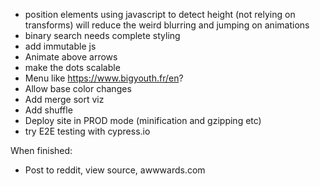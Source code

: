 - position elements using javascript to detect height (not relying on transforms)
  will reduce the weird blurring and jumping on animations
- binary search needs complete styling
- add immutable js
- Animate above arrows
- make the dots scalable
- Menu like https://www.bigyouth.fr/en?
- Allow base color changes
- Add merge sort viz
- Add shuffle
- Deploy site in PROD mode (minification and gzipping etc)
- try E2E testing with cypress.io


When finished:
- Post to reddit, view source, awwwards.com
